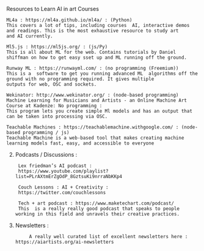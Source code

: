 Resources to Learn AI in art
Courses 

    ML4a : https://ml4a.github.io/ml4a/ : (Python)
    This covers a lot of tips, including courses  AI, interactive demos and readings. This is the most exhaustive resource to study art     and AI currently.

    Ml5.js : https://ml5js.org/ : (js/Py)
    This is all about ML for the web. Contains tutorials by Daniel shiffman on how to get easy sset up and ML running off the ground. 

    Runway ML : https://runwayml.com/ : (no programming (Freemium))
    This is a  software to get you running advanced ML  algorithms off the ground with no programming required. It gives multiple           outputs for web, OSC and sockets. 

    Wekinator: http://www.wekinator.org/ : (node-based programming)
    Machine Learning for Musicians and Artists - an Online Machine Art Course at Kadenze: No programming : 
    This program lets you create simple Ml models and has an output that can be taken into processing via OSC. 

    Teachable Machines : https://teachablemachine.withgoogle.com/ : (node-based programming / js)
    Teachable Machine is a web-based tool that makes creating machine learning models fast, easy, and accessible to everyone

2. Podcasts / Discussions : 

        Lex friedman’s AI podcast :
        https://www.youtube.com/playlist?list=PLrAXtmErZgOdP_8GztsuKi9nrraNbKKp4

        Couch Lessons : AI + Creativity : 
        https://twitter.com/couchlessons

        Tech + art podcast : https://www.maketechart.com/podcast/
        This  is a really really good podcast that speaks to people working in this field and unravels their creative practices.

3. Newsletters : 

            A really well curated list of excellent newsletters here : https://aiartists.org/ai-newsletters
